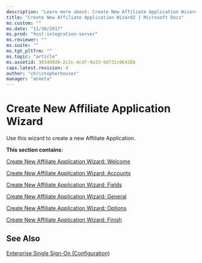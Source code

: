 ```yaml
---
description: "Learn more about: Create New Affiliate Application Wizard"
title: "Create New Affiliate Application Wizard2 | Microsoft Docs"
ms.custom: ""
ms.date: "11/30/2017"
ms.prod: "host-integration-server"
ms.reviewer: ""
ms.suite: ""
ms.tgt_pltfrm: ""
ms.topic: "article"
ms.assetid: 30349926-2c2c-4cdf-9a33-9d731c06426b
caps.latest.revision: 4
author: "christopherhouser"
manager: "anneta"
---
```

# Create New Affiliate Application Wizard
Use this wizard to create a new Affiliate Application.  
  
 **This section contains:**  
  
 [Create New Affiliate Application Wizard: Welcome](../core/create-new-affiliate-application-wizard-welcome2.md)  
  
 [Create New Affiliate Application Wizard: Accounts](../core/create-new-affiliate-application-wizard-accounts2.md)  
  
 [Create New Affiliate Application Wizard: Fields](../core/create-new-affiliate-application-wizard-fields2.md)  
  
 [Create New Affiliate Application Wizard: General](../core/create-new-affiliate-application-wizard-general1.md)  
  
 [Create New Affiliate Application Wizard: Options](../core/create-new-affiliate-application-wizard-options1.md)  
  
 [Create New Affiliate Application Wizard: Finish](../core/create-new-affiliate-application-wizard-finish2.md)  
  
## See Also  
 [Enterprise Single Sign-On (Configuration)](../core/enterprise-single-sign-on-configuration-1.md)
